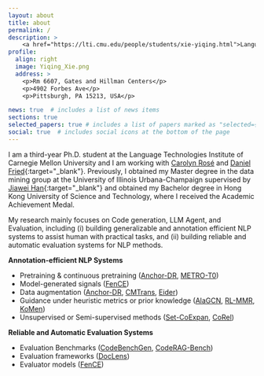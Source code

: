 ```yaml
---
layout: about
title: about
permalink: /
description: >
    <a href="https://lti.cmu.edu/people/students/xie-yiqing.html">Language Technologies Institute, CMU</a>. <a href="mailto:yiqingxi@andrew.cmu.edu?subject=Hi">yiqingxi@andrew.cmu.edu</a>
profile:
  align: right
  image: Yiqing_Xie.png
  address: >
    <p>Rm 6607, Gates and Hillman Centers</p>
    <p>4902 Forbes Ave</p>
    <p>Pittsburgh, PA 15213, USA</p>

news: true  # includes a list of news items
sections: true
selected_papers: true # includes a list of papers marked as "selected={true}"
social: true  # includes social icons at the bottom of the page
---
```


I am a third-year Ph.D. student at the Language Technologies Institute of Carnegie Mellon University and I am working with [Carolyn Rosé](https://cp3a.github.io/) and [Daniel Fried](https://dpfried.github.io){:target="\_blank"}. Previously, I obtained my Master degree in the data mining group at the University of Illinois Urbana-Champaign supervised by [Jiawei Han](http://hanj.cs.illinois.edu){:target="\_blank"} and obtained my Bachelor degree in Hong Kong University of Science and Technology, where I received the Academic Achievement Medal.

My research mainly focuses on Code generation, LLM Agent, and Evaluation, including (i) building generalizable and annotation efficient NLP systems to assist human with practical tasks, and (ii) building reliable and automatic evaluation systems for NLP methods.
<!-- My research goal is to build generalizable, scalable and annotation efficient systems to assist human with practical tasks. This includes: -->

<!-- **Code Generation and Evaluation**
  * Code generation ([CMTrans](https://arxiv.org/abs/2311.00317))
  * Evaluation for code generation ([CodeBenchGen](https://arxiv.org/abs/2404.00566), [CodeRAG-Bench](https://arxiv.org/abs/2406.14497))
  * Code generation to assist other tasks (TBD) -->

**Annotation-efficient NLP Systems**
  * Pretraining & continuous pretraining ([Anchor-DR](https://arxiv.org/abs/2305.05834), [METRO-T0](https://arxiv.org/abs/2305.12567))
  * Model-generated signals ([FenCE](https://arxiv.org/abs/2410.18359))
  * Data augmentation ([Anchor-DR](https://arxiv.org/abs/2305.05834), [CMTrans](https://arxiv.org/abs/2311.00317), [Eider](https://arxiv.org/abs/2106.08657))
  * Guidance under heuristic metrics or prior knowledge ([AlaGCN](https://www.cs.emory.edu/~jyang71/files/alagnn.pdf), [RL-MMR](https://arxiv.org/abs/2010.00117), [KoMen](https://www.cs.emory.edu/~jyang71/files/komen.pdf))
  * Unsupervised or Semi-supervised methods ([Set-CoExpan](https://arxiv.org/abs/2001.10106), [CoRel](https://arxiv.org/abs/2010.06714))

**Reliable and Automatic Evaluation Systems**
  * Evaluation Benchmarks ([CodeBenchGen](https://arxiv.org/abs/2404.00566), [CodeRAG-Bench](https://arxiv.org/abs/2406.14497))
  * Evaluation frameworks ([DocLens](https://arxiv.org/abs/2311.09581))
  * Evaluator models ([FenCE](https://arxiv.org/abs/2410.18359))
